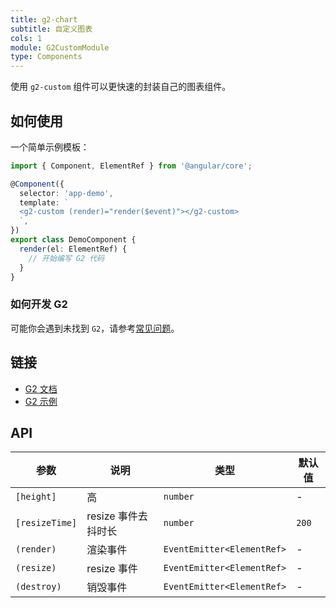 ```yaml
---
title: g2-chart
subtitle: 自定义图表
cols: 1
module: G2CustomModule
type: Components
---
```


使用 `g2-custom` 组件可以更快速的封装自己的图表组件。

## 如何使用

一个简单示例模板：

```ts
import { Component, ElementRef } from '@angular/core';

@Component({
  selector: 'app-demo',
  template: `
  <g2-custom (render)="render($event)"></g2-custom>
  `,
})
export class DemoComponent {
  render(el: ElementRef) {
    // 开始编写 G2 代码
  }
}
```

### 如何开发 G2

可能你会遇到未找到 `G2`，请参考[常见问题](/chart/faq)。

## 链接

- [G2 文档](https://www.yuque.com/antv/g2-docs)
- [G2 示例](https://antv.alipay.com/zh-cn/g2/3.x/demo/index.html)

## API

| 参数           | 说明                | 类型                       | 默认值 |
| -------------- | ------------------- | -------------------------- | ------ |
| `[height]`     | 高                  | `number`                   | -      |
| `[resizeTime]` | resize 事件去抖时长 | `number`                   | `200`  |
| `(render)`     | 渲染事件            | `EventEmitter<ElementRef>` | -      |
| `(resize)`     | resize 事件         | `EventEmitter<ElementRef>` | -      |
| `(destroy)`    | 销毁事件            | `EventEmitter<ElementRef>` | -      |
